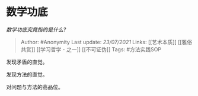 # 数学功底
*数学功底究竟指的是什么?*

> Author: #Anonymity
Last update: *23/07/2021* 
Links: [[艺术本质]] [[雅俗共赏]] [[学习哲学 - 之一]] [[不可证伪]] 
Tags:  #方法实践SOP  

 
发现矛盾的直觉。

发现方法的直觉。

对问题与方法的高品位。



